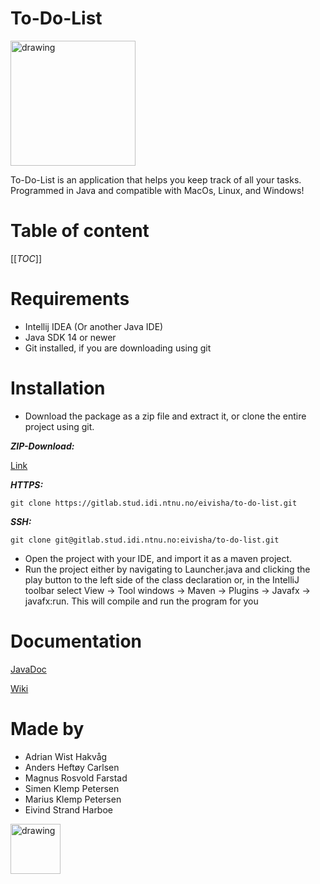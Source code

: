  # To-Do-List

<img src="src/main/resources/Images/Logo_Full_res.png" alt="drawing" width="200"/>
 
To-Do-List is an application that helps you keep track of all your tasks. Programmed in Java and compatible with MacOs, Linux, and Windows!
 

# Table of content
[[_TOC_]]

# Requirements

- Intellij IDEA (Or another Java IDE)
- Java SDK 14 or newer
- Git installed, if you are downloading using git

# Installation


- Download the package as a zip file and extract it, or clone the entire project using git.

***ZIP-Download:***

[Link](https://gitlab.stud.iie.ntnu.no/eivisha/to-do-list/-/archive/master/to-do-list-master.zip)

***HTTPS:***
```
git clone https://gitlab.stud.idi.ntnu.no/eivisha/to-do-list.git
```

***SSH:***
```
git clone git@gitlab.stud.idi.ntnu.no:eivisha/to-do-list.git
```

- Open the project with your IDE, and import it as a maven project.
- Run the project either by navigating to Launcher.java and clicking the play button to the left side of the class declaration or,
in the IntelliJ toolbar select View -> Tool windows -> Maven -> Plugins -> Javafx -> javafx:run. This will compile and run the program for you

# Documentation
[JavaDoc](http://eivisha.pages.stud.idi.ntnu.no/to-do-list)


[Wiki](https://gitlab.stud.iie.ntnu.no/eivisha/to-do-list/-/wikis/home)

# Made by
- Adrian Wist Hakvåg
- Anders Heftøy Carlsen
- Magnus Rosvold Farstad
- Simen Klemp Petersen
- Marius Klemp Petersen
- Eivind Strand Harboe

<img src="https://media.giphy.com/media/yYSSBtDgbbRzq/source.gif" alt="drawing" width="80"/>

